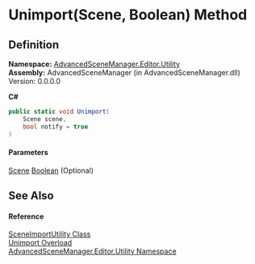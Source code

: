 # Unimport(Scene, Boolean) Method

## Definition

**Namespace:** [AdvancedSceneManager.Editor.Utility](N_AdvancedSceneManager_Editor_Utility.md)\
**Assembly:** AdvancedSceneManager (in AdvancedSceneManager.dll) Version: 0.0.0.0

**C#**

```c#
public static void Unimport(
	Scene scene,
	bool notify = true
)
```

#### Parameters

&#x20; [Scene](T_AdvancedSceneManager_Models_Scene.md)   [Boolean](https://learn.microsoft.com/dotnet/api/system.boolean)  (Optional)&#x20;

## See Also

#### Reference

[SceneImportUtility Class](T_AdvancedSceneManager_Editor_Utility_SceneImportUtility.md)\
[Unimport Overload](Overload_AdvancedSceneManager_Editor_Utility_SceneImportUtility_Unimport.md)\
[AdvancedSceneManager.Editor.Utility Namespace](N_AdvancedSceneManager_Editor_Utility.md)
